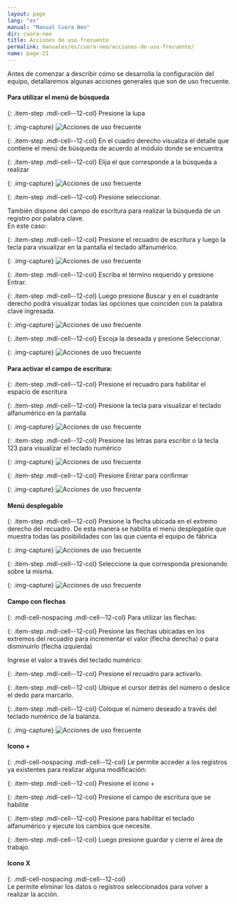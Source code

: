 ```yaml
---
layout: page
lang: "es"
manual: "Manual Cuora Neo"
dir: cuora-neo
title: Acciones de uso frecuente
permalink: manuales/es/cuora-neo/acciones-de-uso-frecuente/
name: page-21
---
```

Antes de comenzar a describir cómo se desarrolla la configuración del equipo, detallaremos algunas acciones generales que son de uso frecuente.

#### Para utilizar el menú de búsqueda   

{: .item-step  .mdl-cell--12-col} 
Presione la lupa
    
{: .img-capture}
![Acciones de uso frecuente](../../../../images/es/cuora-neo/cuora-neo-acciones2.png "Acciones de uso frecuente")

{: .item-step  .mdl-cell--12-col} 
En el cuadro derecho visualiza el detalle que contiene el menú de búsqueda de acuerdo al módulo donde se encuentra

{: .item-step  .mdl-cell--12-col} 
Elija el que corresponde a la búsqueda a realizar

{: .img-capture}
![Acciones de uso frecuente](../../../../images/es/cuora-neo/cuora-neo-acciones3.png "Acciones de uso frecuente")

{: .item-step  .mdl-cell--12-col} 
Presione seleccionar. 
    
También dispone del campo de escritura para realizar la búsqueda de un registro por palabra clave.    
En este caso:

{: .item-step  .mdl-cell--12-col} 
Presione el recuadro de escritura y luego la tecla <span class="systel-tecla-11"><span class="path1"></span><span class="path2"></span><span class="path3"></span><span class="path4"></span><span class="path5"></span><span class="path6"></span><span class="path7"></span><span class="path8"></span><span class="path9"></span><span class="path10"></span><span class="path11"></span><span class="path12"></span><span class="path13"></span></span> para visualizar en la pantalla el teclado alfanumérico.

{: .img-capture}
![Acciones de uso frecuente](../../../../images/es/cuora-neo/cuora-neo-acciones4.png "Acciones de uso frecuente")
   
{: .item-step  .mdl-cell--12-col} 
Escriba el término requerido y presione Entrar.   

{: .item-step  .mdl-cell--12-col} 
Luego presione Buscar y en el cuadrante derecho podrá visualizar todas las opciones que coinciden con la palabra clave ingresada.

{: .img-capture}
![Acciones de uso frecuente](../../../../images/es/cuora-neo/cuora-neo-acciones5.png "Acciones de uso frecuente")    

{: .item-step  .mdl-cell--12-col} 
Escoja la deseada y presione Seleccionar.    

{: .img-capture}
![Acciones de uso frecuente](../../../../images/es/cuora-neo/cuora-neo-acciones6.png "Acciones de uso frecuente")    

#### Para activar el campo de escritura:   

{: .item-step  .mdl-cell--12-col} 
Presione el recuadro para habilitar el espacio de escritura

{: .item-step  .mdl-cell--12-col} 
Presione la tecla <span class="systel-tecla-11"><span class="path1"></span><span class="path2"></span><span class="path3"></span><span class="path4"></span><span class="path5"></span><span class="path6"></span><span class="path7"></span><span class="path8"></span><span class="path9"></span><span class="path10"></span><span class="path11"></span><span class="path12"></span><span class="path13"></span></span> para visualizar el teclado alfanumérico en la pantalla

{: .img-capture}
![Acciones de uso frecuente](../../../../images/es/cuora-neo/cuora-neo-acciones7.png "Acciones de uso frecuente")    

{: .item-step  .mdl-cell--12-col} 
Presione las letras para escribir o la tecla 123 para visualizar el teclado numérico 

{: .img-capture}
![Acciones de uso frecuente](../../../../images/es/cuora-neo/cuora-neo-acciones8.png "Acciones de uso frecuente")    

{: .item-step  .mdl-cell--12-col} 
Presione Entrar para confirmar

{: .img-capture}
![Acciones de uso frecuente](../../../../images/es/cuora-neo/cuora-neo-acciones9.png "Acciones de uso frecuente")    

#### Menú desplegable   

{: .item-step  .mdl-cell--12-col} 
Presione la flecha ubicada en el extremo derecho del recuadro. De esta manera se habilita el menú desplegable que muestra todas las posibilidades con las que cuenta el equipo de fábrica

{: .img-capture}
![Acciones de uso frecuente](../../../../images/es/cuora-neo/cuora-neo-acciones10.png "Acciones de uso frecuente")    

{: .item-step  .mdl-cell--12-col} 
Seleccione la que corresponda presionando sobre la misma.

{: .img-capture}
![Acciones de uso frecuente](../../../../images/es/cuora-neo/cuora-neo-acciones11.png "Acciones de uso frecuente")    

#### Campo con flechas   

{: .mdl-cell-nospacing .mdl-cell--12-col}
Para utilizar las flechas:

{: .item-step  .mdl-cell--12-col} 
Presione las flechas ubicadas en los extremos del recuadro para incrementar el valor (flecha derecha) o para disminuirlo (flecha izquierda)   

Ingrese el valor a través del teclado numérico:

{: .item-step  .mdl-cell--12-col} 
Presione el recuadro para activarlo.

{: .item-step  .mdl-cell--12-col} 
Ubique el cursor detrás del número o deslice el dedo para marcarlo.

{: .item-step  .mdl-cell--12-col} 
Coloque el número deseado a través del teclado numérico de la balanza.
 
{: .img-capture}
![Acciones de uso frecuente](../../../../images/es/cuora-neo/cuora-neo-acciones12.png "Acciones de uso frecuente")   

#### Icono +  

{: .mdl-cell-nospacing .mdl-cell--12-col}
Le permite acceder a los registros ya existentes para realizar alguna modificación:

{: .item-step  .mdl-cell--12-col} 
Presione el ícono +

{: .item-step  .mdl-cell--12-col} 
Presione el campo de escritura que se habilite 

{: .item-step  .mdl-cell--12-col} 
Presione <span class="systel-tecla-11"><span class="path1"></span><span class="path2"></span><span class="path3"></span><span class="path4"></span><span class="path5"></span><span class="path6"></span><span class="path7"></span><span class="path8"></span><span class="path9"></span><span class="path10"></span><span class="path11"></span><span class="path12"></span><span class="path13"></span></span> para habilitar el teclado alfanumérico y ejecute los cambios que necesite. 

{: .item-step  .mdl-cell--12-col} 
Luego presione guardar y cierre el área de trabajo.

#### Icono X  

{: .mdl-cell-nospacing .mdl-cell--12-col}   
Le permite eliminar los datos o registros seleccionados para  volver a realizar la acción.

